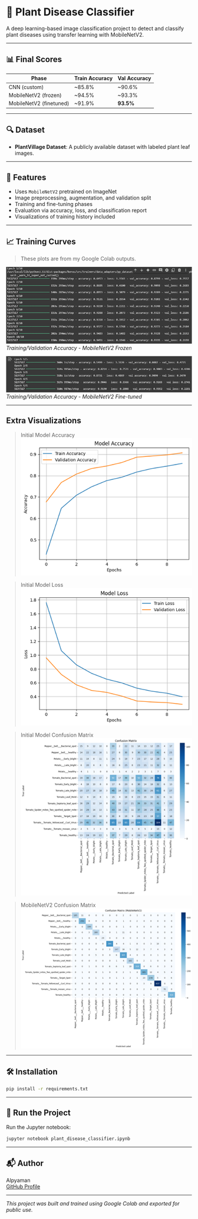 # 🧪 Plant Disease Classifier

A deep learning-based image classification project to detect and classify plant diseases using transfer learning with MobileNetV2.

---

## 📊 Final Scores

| Phase                 | Train Accuracy | Val Accuracy |
|----------------------|----------------|--------------|
| CNN (custom)         | ~85.8%         | ~90.6%       |
| MobileNetV2 (frozen) | ~94.5%         | ~93.3%       |
| MobileNetV2 (finetuned) | ~91.9%      | **93.5%**     |

---

## 🔍 Dataset

- **PlantVillage Dataset**: A publicly available dataset with labeled plant leaf images.

---

## 🧠 Features

- Uses `MobileNetV2` pretrained on ImageNet
- Image preprocessing, augmentation, and validation split
- Training and fine-tuning phases
- Evaluation via accuracy, loss, and classification report
- Visualizations of training history included

---

## 📈 Training Curves

> These plots are from my Google Colab outputs.

![Frozen Training](mobilenetv2_frozen_accuracy.png)  
*Training/Validation Accuracy - MobileNetV2 Frozen*

![Finetuned Training](mobilenetv2_finetuned_accuracy.png)  
*Training/Validation Accuracy - MobileNetV2 Fine-tuned*

---

## Extra Visualizations
> Initial Model Accuracy
![Initial Model Accuracy](Initial_Model_Accuracy.png)

> Initial Model Loss
![Initial Model Loss](Initial_Model_Loss.png)

> Initial Model Confusion Matrix
![Initial Confusion_Matrix](Initial_Confusion_Matrix.png)

> MobileNetV2 Confusion Matrix
![MobileNetV2 Confusion Matrix](Confusion_Matrix_MobileNetV2.png)

---

## 🛠 Installation

```bash
pip install -r requirements.txt
```

---

## 🚀 Run the Project

Run the Jupyter notebook:

```bash
jupyter notebook plant_disease_classifier.ipynb
```

---

## 📬 Author

Alpyaman  
[GitHub Profile](https://github.com/Alpyaman)

---

_This project was built and trained using Google Colab and exported for public use._
